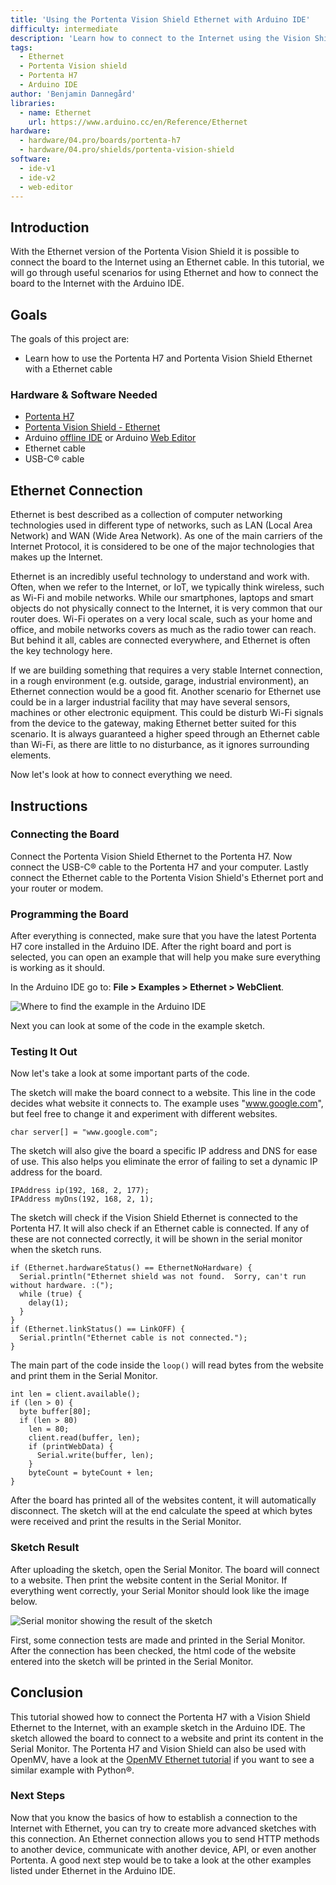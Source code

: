 ```yaml
---
title: 'Using the Portenta Vision Shield Ethernet with Arduino IDE'
difficulty: intermediate
description: 'Learn how to connect to the Internet using the Vision Shield Ethernet, Portenta H7 and Arduino IDE'
tags: 
  - Ethernet
  - Portenta Vision shield
  - Portenta H7
  - Arduino IDE
author: 'Benjamin Dannegård'
libraries:
  - name: Ethernet
    url: https://www.arduino.cc/en/Reference/Ethernet
hardware:
  - hardware/04.pro/boards/portenta-h7
  - hardware/04.pro/shields/portenta-vision-shield
software:
  - ide-v1
  - ide-v2
  - web-editor
---
```


## Introduction 

With the Ethernet version of the Portenta Vision Shield it is possible to connect the board to the Internet using an Ethernet cable. In this tutorial, we will go through useful scenarios for using Ethernet and how to connect the board to the Internet with the Arduino IDE.

## Goals

The goals of this project are:

- Learn how to use the Portenta H7 and Portenta Vision Shield Ethernet with a Ethernet cable

### Hardware & Software Needed

- [Portenta H7](https://store.arduino.cc/portenta-h7)
- [Portenta Vision Shield - Ethernet](https://store.arduino.cc/products/arduino-portenta-vision-shield-ethernet)
- Arduino [offline IDE](https://www.arduino.cc/en/main/software) or Arduino [Web Editor](https://create.arduino.cc/)
- Ethernet cable
- USB-C® cable

## Ethernet Connection

Ethernet is best described as a collection of computer networking technologies used in different type of networks, such as LAN (Local Area Network) and WAN (Wide Area Network). As one of the main carriers of the Internet Protocol, it is considered to be one of the major technologies that makes up the Internet.

Ethernet is an incredibly useful technology to understand and work with. Often, when we refer to the Internet, or IoT, we typically think wireless, such as Wi-Fi and mobile networks. While our smartphones, laptops and smart objects do not physically connect to the Internet, it is very common that our router does. Wi-Fi operates on a very local scale, such as your home and office, and mobile networks covers as much as the radio tower can reach. But behind it all, cables are connected everywhere, and Ethernet is often the key technology here.

If we are building something that requires a very stable Internet connection, in a rough environment (e.g. outside, garage, industrial environment), an Ethernet connection would be a good fit. Another scenario for Ethernet use could be in a larger industrial facility that may have several sensors, machines or other electronic equipment. This could be disturb Wi-Fi signals from the device to the gateway, making Ethernet better suited for this scenario. It is always guaranteed a higher speed through an Ethernet cable than Wi-Fi, as there are little to no disturbance, as it ignores surrounding elements.

Now let's look at how to connect everything we need.

## Instructions

### Connecting the Board

Connect the Portenta Vision Shield Ethernet to the Portenta H7. Now connect the USB-C® cable to the Portenta H7 and your computer. Lastly connect the Ethernet cable to the Portenta Vision Shield's Ethernet port and your router or modem.

### Programming the Board

After everything is connected, make sure that you have the latest Portenta H7 core installed in the Arduino IDE. After the right board and port is selected, you can open an example that will help you make sure everything is working as it should.

In the Arduino IDE go to: **File > Examples > Ethernet > WebClient**.

![Where to find the example in the Arduino IDE](assets/VS-eth-ide-example.png)

Next you can look at some of the code in the example sketch.

### Testing It Out

Now let's take a look at some important parts of the code.

The sketch will make the board connect to a website. This line in the code decides what website it connects to. The example uses "www.google.com", but feel free to change it and experiment with different websites.

```arduino
char server[] = "www.google.com";
```

The sketch will also give the board a specific IP address and DNS for ease of use. This also helps you eliminate the error of failing to set a dynamic IP address for the board.

```arduino
IPAddress ip(192, 168, 2, 177);
IPAddress myDns(192, 168, 2, 1);
```

The sketch will check if the Vision Shield Ethernet is connected to the Portenta H7. It will also check if an Ethernet cable is connected. If any of these are not connected correctly, it will be shown in the serial monitor when the sketch runs.

```arduino
if (Ethernet.hardwareStatus() == EthernetNoHardware) {
  Serial.println("Ethernet shield was not found.  Sorry, can't run without hardware. :(");
  while (true) {
    delay(1);
  }
}
if (Ethernet.linkStatus() == LinkOFF) {
  Serial.println("Ethernet cable is not connected.");
}
```

The main part of the code inside the `loop()` will read bytes from the website and print them in the Serial Monitor. 

```arduino
int len = client.available();
if (len > 0) {
  byte buffer[80];
  if (len > 80)
    len = 80;
    client.read(buffer, len);
    if (printWebData) {
      Serial.write(buffer, len);
    }
    byteCount = byteCount + len;
}
```

After the board has printed all of the websites content, it will automatically disconnect. The sketch will at the end calculate the speed at which bytes were received and print the results in the Serial Monitor.

### Sketch Result

After uploading the sketch, open the Serial Monitor. The board will connect to a website. Then print the website content in the Serial Monitor. If everything went correctly, your Serial Monitor should look like the image below.

![Serial monitor showing the result of the sketch](assets/VS-eth-ide-serial-monitor.png)

First, some connection tests are made and printed in the Serial Monitor. After the connection has been checked, the html code of the website entered into the sketch will be printed in the Serial Monitor. 

## Conclusion

This tutorial showed how to connect the Portenta H7 with a Vision Shield Ethernet to the Internet, with an example sketch in the Arduino IDE. The sketch allowed the board to connect to a website and print its content in the Serial Monitor. The Portenta H7 and Vision Shield can also be used with OpenMV, have a look at the [OpenMV Ethernet tutorial](https://docs.arduino.cc/tutorials/portenta-vision-shield/ethernet-with-openmv) if you want to see a similar example with Python®.

### Next Steps

Now that you know the basics of how to establish a connection to the Internet with Ethernet, you can try to create more advanced sketches with this connection. An Ethernet connection allows you to send HTTP methods to another device, communicate with another device, API, or even another Portenta. A good next step would be to take a look at the other examples listed under Ethernet in the Arduino IDE.
